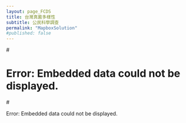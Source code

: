 ```yaml
---
layout: page_FCDS
title: 台灣真菌多樣性
subtitle: 公民科學調查
permalink: "MapboxSolution"
#published: false
---
```

#<object data="https://script.google.com/macros/s/AKfycbySDRvKSaVxeuVUPZUhB4N9Qh5RFteBZ0pf1BLXYz8P-j1P8qrXHhMFlV37DTRymq3m8A/exec" width="100%" height="500">
#    Error: Embedded data could not be displayed.
#</object>

<object data="https://script.google.com/macros/s/AKfycbxrdsNgC6D8sihpNH5xGfSOjjIH82lenuD3iHG1N_sgYH5UpKelrn0WMC0vROZ-utEmUw/exec" width="100%" height="1100">
    Error: Embedded data could not be displayed.
</object>
